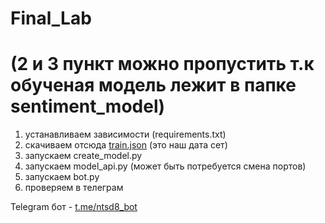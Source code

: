 # Final_Lab

# (2 и 3 пункт можно пропустить т.к обученая модель лежит в папке sentiment_model)

1) устанавливаем зависимости (requirements.txt) 
2) скачиваем отсюда [train.json](https://www.kaggle.com/c/sentiment-analysis-in-russian/data?select=train.json) (это наш дата сет)
3) запускаем create_model.py 
4) запускаем model_api.py (может быть потребуется смена портов)
5) запускаем bot.py
6) проверяем в телеграм

Telegram бот - [t.me/ntsd8_bot](https://t.me/ntsd8_bot)
